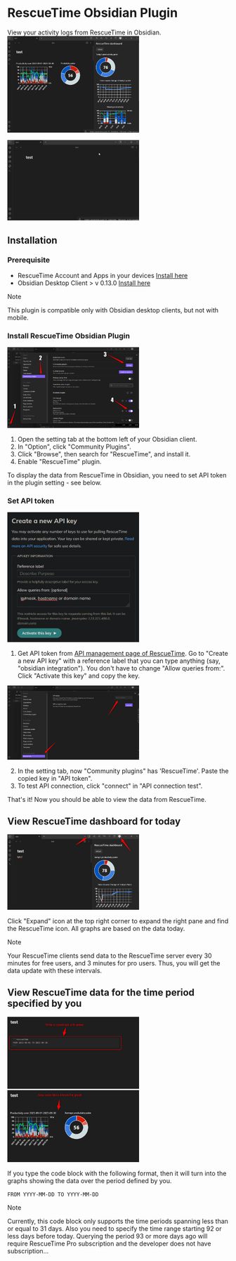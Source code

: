 # RescueTime Obsidian Plugin

View your activity logs from RescueTime in Obsidian.
<img src="./assets/Overview.png" width="300px" alt="Overview Image" />

<img src="./assets/LiveDemo.gif" width="300px" alt="Live Demo GIF" />

## Installation

### Prerequisite
- RescueTime Account and Apps in your devices [Install here](https://www.rescuetime.com/get_rescuetime)
- Obsidian Desktop Client > v 0.13.0 [Install here](https://obsidian.md/)
> [!NOTE]
> This plugin is compatible only with Obsidian desktop clients, but not with mobile.

### Install RescueTime Obsidian Plugin

<img src="./assets/Installation.png" width="300px" alt="Installation Image" />

1. Open the setting tab at the bottom left of your Obsidian client.
2. In "Option", click "Community Plugins".
3. Click "Browse", then search for "RescueTime", and install it.
4. Enable "RescueTime" plugin.

To display the data from RescueTime in Obsidian, you need to set API token in the plugin setting - see below.

### Set API token

<img src="./assets/ObtainAPIkeyFromRT.png" width="300px" alt="Obtain API key from Rescue Time Image" />

1. Get API token from [API management page of RescueTime](https://www.rescuetime.com/anapi/manage). Go to "Create a new API key" with a reference label that you can type anything (say, "obsidian integration"). You don't have to change "Allow queries from:". Click "Activate this key" and copy the key.

<img src="./assets/SetAPItoken.png" width="300px" alt="Set API token in the plugin setting Image" />

2. In the setting tab, now "Community plugins" has 'RescueTime'. Paste the copied key in "API token".
3. To test API connection, click "connect" in "API connection test".

That's it! Now you should be able to view the data from RescueTime.

## View RescueTime dashboard for today

<img src="./assets/RightPane.png" width="300px" alt="Right Pane Image" />

Click "Expand" icon at the top right corner to expand the right pane and find the RescueTime icon.
All graphs are based on the data today.
> [!NOTE]
> Your RescueTime clients send data to the RescueTime server every 30 minutes for free users, and 3 minutes for pro users. Thus, you will get the data update with these intervals.

## View RescueTime data for the time period specified by you

<img src="./assets/CodeBlock.png" width="300px" alt="Code Block Image" />
<img src="./assets/CodeBlockProcessed.png" width="300px" alt="Code Block Processed Image" />

If you type the code block with the following format, then it will turn into the graphs showing the data over the period defined by you.
```rescuetime
FROM YYYY-MM-DD TO YYYY-MM-DD
```
> [!NOTE]
> Currently, this code block only supports the time periods spanning less than or equal to 31 days. Also you need to specify the time range starting 92 or less days before today. Querying the period 93 or more days ago will require RescueTime Pro subscription and the developer does not have subscription...
